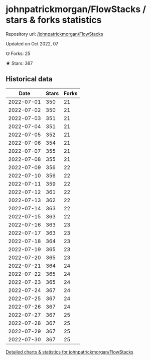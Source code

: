 # johnpatrickmorgan/FlowStacks / stars & forks statistics

Repository url: [/johnpatrickmorgan/FlowStacks](https://github.com/johnpatrickmorgan/FlowStacks)

Updated on Oct 2022, 07

☋ Forks: 25

★ Stars: 367

## Historical data
| Date | Stars | Forks |
|------|-------|-------|
| 2022-07-01 | 350 | 21 | 
| 2022-07-02 | 350 | 21 | 
| 2022-07-03 | 351 | 21 | 
| 2022-07-04 | 351 | 21 | 
| 2022-07-05 | 352 | 21 | 
| 2022-07-06 | 354 | 21 | 
| 2022-07-07 | 355 | 21 | 
| 2022-07-08 | 355 | 21 | 
| 2022-07-09 | 356 | 22 | 
| 2022-07-10 | 356 | 22 | 
| 2022-07-11 | 359 | 22 | 
| 2022-07-12 | 361 | 22 | 
| 2022-07-13 | 362 | 22 | 
| 2022-07-14 | 363 | 22 | 
| 2022-07-15 | 363 | 22 | 
| 2022-07-16 | 363 | 23 | 
| 2022-07-17 | 363 | 23 | 
| 2022-07-18 | 364 | 23 | 
| 2022-07-19 | 365 | 23 | 
| 2022-07-20 | 365 | 23 | 
| 2022-07-21 | 364 | 24 | 
| 2022-07-22 | 365 | 24 | 
| 2022-07-23 | 365 | 24 | 
| 2022-07-24 | 367 | 24 | 
| 2022-07-25 | 367 | 24 | 
| 2022-07-26 | 367 | 24 | 
| 2022-07-27 | 367 | 25 | 
| 2022-07-28 | 367 | 25 | 
| 2022-07-29 | 367 | 25 | 
| 2022-07-30 | 367 | 25 | 


[Detailed charts & statistics for johnpatrickmorgan/FlowStacks](https://reviewgithub.com/rep/johnpatrickmorgan/FlowStacks)
